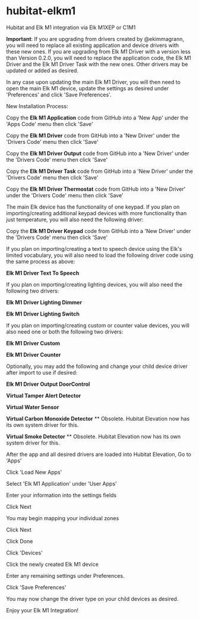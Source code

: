 # hubitat-elkm1
Hubitat and Elk M1 integration via Elk M1XEP or C1M1

**Important**: If you are upgrading from drivers created by @ekimmagrann, you will need to replace all existing 
application and device drivers with these new ones.  If you are upgrading from Elk M1 Driver with a version less than 
Version 0.2.0, you will need to replace the application code, the Elk M1 Driver and the Elk M1 Driver Task with the 
new ones.  Other drivers may be updated or added as desired.

In any case upon updating the main Elk M1 Driver, you will then need to open the main Elk M1 device, update the settings
as desired under 'Preferences' 
and click 'Save Preferences'.

New Installation Process:

Copy the **Elk M1 Application** code from GitHub into a 'New App' under the 'Apps Code' menu then click 'Save'

Copy the **Elk M1 Driver** code from GitHub into a 'New Driver' under the 'Drivers Code' menu then click 'Save'

Copy the **Elk M1 Driver Output** code from GitHub into a 'New Driver' under the 'Drivers Code' menu then click 'Save'

Copy the **Elk M1 Driver Task** code from GitHub into a 'New Driver' under the 'Drivers Code' menu then click 'Save'

Copy the **Elk M1 Driver Thermostat** code from GitHub into a 'New Driver' under the 'Drivers Code' menu then click 'Save'

The main Elk device has the functionality of one keypad.  If you plan on importing/creating additional keypad 
devices with more functionality than just temperature, you will also need the following driver:

Copy the **Elk M1 Driver Keypad** code from GitHub into a 'New Driver' under the 'Drivers Code' menu then click 'Save'
 
If you plan on importing/creating a text to speech device using the Elk's limited vocabulary, you will also need to 
load the following driver code using the same process as above:

**Elk M1 Driver Text To Speech**

If you plan on importing/creating lighting devices, you will also need the following two drivers:

**Elk M1 Driver Lighting Dimmer**

**Elk M1 Driver Lighting Switch**

If you plan on importing/creating custom or counter value devices, you will also need one or both the following two drivers:

**Elk M1 Driver Custom**

**Elk M1 Driver Counter**

Optionally, you may add the following and change your child device driver after import to use if desired:

**Elk M1 Driver Output DoorControl**

**Virtual Tamper Alert Detector**

**Virtual Water Sensor**

**Virtual Carbon Monoxide Detector**  ** Obsolete.  Hubitat Elevation now has its own system driver for this.

**Virtual Smoke Detector**  ** Obsolete.  Hubitat Elevation now has its own system driver for this.

After the app and all desired drivers are loaded into Hubitat Elevation, Go to 'Apps'

Click 'Load New Apps'

Select 'Elk M1 Application' under 'User Apps'

Enter your information into the settings fields

Click Next

You may begin mapping your individual zones

Click Next

Click Done

Click 'Devices'

Click the newly created Elk M1 device

Enter any remaining settings under Preferences.

Click 'Save Preferences' 

You may now change the driver type on your child devices as desired.

Enjoy your Elk M1 Integration! 